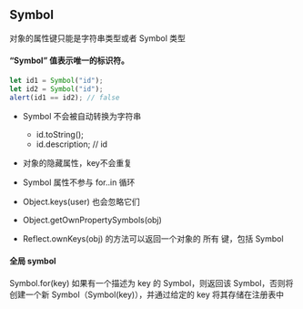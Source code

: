 ## Symbol
对象的属性键只能是字符串类型或者 Symbol 类型

#### “Symbol” 值表示唯一的标识符。
```js
let id1 = Symbol("id");
let id2 = Symbol("id");
alert(id1 == id2); // false
```

- Symbol 不会被自动转换为字符串
  - id.toString();
  - id.description; // id
- 对象的隐藏属性，key不会重复  
- Symbol 属性不参与 for..in 循环  
- Object.keys(user) 也会忽略它们

- Object.getOwnPropertySymbols(obj) 
- Reflect.ownKeys(obj) 的方法可以返回一个对象的 所有 键，包括 Symbol

#### 全局 symbol
Symbol.for(key)
如果有一个描述为 key 的 Symbol，则返回该 Symbol，否则将创建一个新 Symbol（Symbol(key)），并通过给定的 key 将其存储在注册表中

